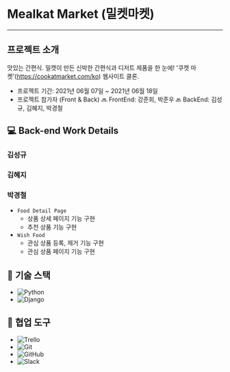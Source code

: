 # Mealkat Market (밀켓마켓)
---
##  프로젝트 소개
맛있는 간편식. 밀캣이 만든 신박한 간편식과 디저트 제품을 한 눈에!
'쿠켓 마켓'(https://cookatmarket.com/ko) 웹사이트 클론.

- 프로젝트 기간: 2021년 06월 07일 ~ 2021년 06월 18일
- 프로젝트 참가자 (Front & Back)
🔜 FrontEnd: 강준희, 박준우
🔙 BackEnd: 김성규, 김혜지, 박경철

## 💻 Back-end Work Details
### 김성규

### 김혜지

### 박경철
- `Food Detail Page`
    - 상품 상세 페이지 기능 구현
    - 추천 상품 기능 구현
- `Wish Food`
    - 관심 상품 등록, 제거 기능 구현
    - 관심 상품 페이지 기능 구현


## 🔧 기술 스택
- ![Python](https://img.shields.io/badge/Python-14354C?style=for-the-badge&logo=python&logoColor=white)
- ![Django](https://img.shields.io/badge/Django-092E20?style=for-the-badge&logo=django&logoColor=white)


## 🔧 협업 도구
- <img alt="Trello" src="https://img.shields.io/badge/Trello-%23026AA7.svg?&style=for-the-badge&logo=Trello&logoColor=white"/>
- <img alt="Git" src="https://img.shields.io/badge/git-%23F05033.svg?&style=for-the-badge&logo=git&logoColor=white"/>
- <img alt="GitHub" src="https://img.shields.io/badge/github-%23121011.svg?&style=for-the-badge&logo=github&logoColor=white"/>
- <img alt="Slack" src="https://img.shields.io/badge/Slack-4A154B?style=for-the-badge&logo=slack&logoColor=white" />
